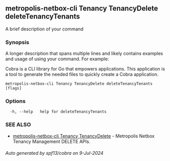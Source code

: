 ## metropolis-netbox-cli Tenancy TenancyDelete deleteTenancyTenants

A brief description of your command

### Synopsis

A longer description that spans multiple lines and likely contains examples
and usage of using your command. For example:

Cobra is a CLI library for Go that empowers applications.
This application is a tool to generate the needed files
to quickly create a Cobra application.

```
metropolis-netbox-cli Tenancy TenancyDelete deleteTenancyTenants [flags]
```

### Options

```
  -h, --help   help for deleteTenancyTenants
```

### SEE ALSO

* [metropolis-netbox-cli Tenancy TenancyDelete]()	 - Metropolis Netbox Tenancy Management DELETE APIs.

###### Auto generated by spf13/cobra on 9-Jul-2024
